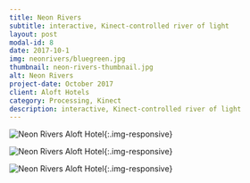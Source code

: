 ```yaml
---
title: Neon Rivers
subtitle: interactive, Kinect-controlled river of light
layout: post
modal-id: 8
date: 2017-10-1
img: neonrivers/bluegreen.jpg
thumbnail: neon-rivers-thumbnail.jpg
alt: Neon Rivers
project-date: October 2017
client: Aloft Hotels
category: Processing, Kinect
description: interactive, Kinect-controlled river of light
---
```

![Neon Rivers Aloft Hotel]({{site.url}}/img/portfolio/neonrivers/bluegreen.jpg){:.img-responsive}

![Neon Rivers Aloft Hotel]({{site.url}}/img/portfolio/neonrivers/bluesherbert.jpg){:.img-responsive}

![Neon Rivers Aloft Hotel]({{site.url}}/img/portfolio/neonrivers/car.jpg){:.img-responsive}
